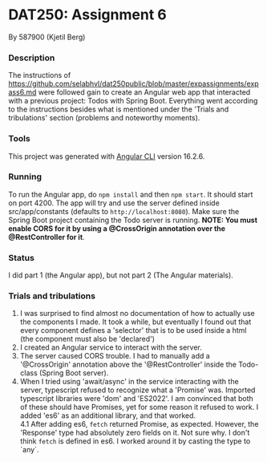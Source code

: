 # DAT250: Assignment 6
By 587900 (Kjetil Berg)

### Description
The instructions of https://github.com/selabhvl/dat250public/blob/master/expassignments/expass6.md were followed gain to create an Angular web app that interacted with a previous project: Todos with Spring Boot.
Everything went according to the instructions besides what is mentioned under the 'Trials and tribulations' section (problems and noteworthy moments).

### Tools
This project was generated with [Angular CLI](https://github.com/angular/angular-cli) version 16.2.6.

### Running
To run the Angular app, do `npm install` and then `npm start`. It should start on port 4200. The app will try and use the server defined inside src/app/constants (defaults to `http://localhost:8080`).
Make sure the Spring Boot project containing the Todo server is running.
**NOTE: You must enable CORS for it by using a @CrossOrigin annotation over the @RestController for it**.

### Status
I did part 1 (the Angular app), but not part 2 (The Angular materials).

### Trials and tribulations
1. I was surprised to find almost no documentation of how to actually use the components I made. It took a while, but eventually I found out that every component defines a 'selector' that is to be used inside a html (the component must also be 'declared')
2. I created an Angular service to interact with the server.
3. The server caused CORS trouble. I had to manually add a '@CrossOrigin' annotation above the '@RestController' inside the Todo-class (Spring Boot server).
4. When I tried using 'await/async' in the service interacting with the server, typescript refused to recognize what a 'Promise' was. Imported typescript libraries were 'dom' and 'ES2022'. I am convinced that both of these should have Promises, yet for some reason it refused to work. I added 'es6' as an additional library, and that worked.  
4.1 After adding es6, `fetch` returned Promise<Response>, as expected. However, the 'Response' type had absolutely zero fields on it. Not sure why. I don't think `fetch` is defined in es6. I worked around it by casting the type to ´any´.